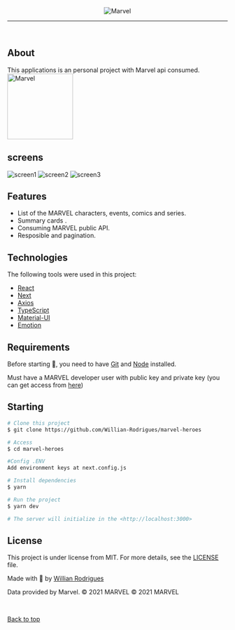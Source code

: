 <div align="center" id="top"> 
  <img src="./public/banner.png" alt="Marvel" />
</div>

<hr/>
<br>

## About

This applications is an personal project with Marvel api consumed. <img height="150px" src="https://github.com/Willian-Rodrigues/marvel-heroes/blob/main/public/404.png?raw=true" alt="Marvel" />

## screens

<img src="https://github.com/Willian-Rodrigues/marvel-heroes/blob/main/public/screenWeb.png" alt="screen1"/>

<img src="https://github.com/Willian-Rodrigues/marvel-heroes/blob/main/public/screenWeb1.png" alt="screen2"/>

<img src="https://github.com/Willian-Rodrigues/marvel-heroes/blob/main/public/screenWeb2.png" alt="screen3"/>


## Features

- List of the MARVEL characters, events, comics and series.
- Summary cards .
- Consuming MARVEL public API.
- Resposible and pagination.

## Technologies

The following tools were used in this project:

- [React](https://reactjs.org/)
- [Next](https://nextjs.org/)
- [Axios](https://github.com/axios/axios)
- [TypeScript](https://www.typescriptlang.org/)
- [Material-UI](https://mui.com/)
- [Emotion](https://emotion.sh/docs/styled)

## Requirements

Before starting 🏁, you need to have [Git](https://git-scm.com) and [Node](https://nodejs.org/en/) installed.

Must have a MARVEL developer user with public key and private key
(you can get access from [here](https://developer.marvel.com/account))

## Starting

```bash
# Clone this project
$ git clone https://github.com/Willian-Rodrigues/marvel-heroes

# Access
$ cd marvel-heroes

#Config .ENV
Add environment keys at next.config.js

# Install dependencies
$ yarn

# Run the project
$ yarn dev

# The server will initialize in the <http://localhost:3000>
```

## License

This project is under license from MIT. For more details, see the [LICENSE](LICENSE.md) file.

Made with 💜 by <a href="https://github.com/Willian-Rodrigues" target="_blank">Willian Rodrigues</a>

Data provided by Marvel. © 2021 MARVEL © 2021 MARVEL

&#xa0;

<a href="#top">Back to top</a>
